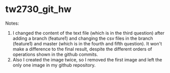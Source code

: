 # tw2730_git_hw
Notes:
1) I changed the content of the text file (which is in the third question) after adding a branch (feature1) and changing the csv files in the branch (feature1) and master (which is in the fourth and fifth question). It won't make a difference to the final result, despite the different orders of operations shown in the github commits.
2) Also I created the image twice, so I removed the first image and left the only one image in my github repository.
